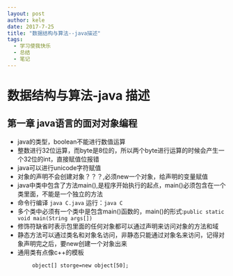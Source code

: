 ```yaml
---
layout: post
author: kele
date: 2017-7-25
title: "数据结构与算法--java描述"
tags:
  - 学习使我快乐
  - 总结
  - 笔记
---
```

# 数据结构与算法-java 描述
## 第一章 java语言的面对对象编程
* java的类型，boolean不能进行数值运算
* 整数进行32位运算，而byte是8位的，所以两个byte进行运算的时候会产生一个32位的int，直接赋值位报错
* java可以进行unicode字符赋值      
* 对象的声明不会创建对象？？？,必须new一个对象，给声明的变量赋值  
* java中类中包含了方法main(),是程序开始执行的起点，main()必须包含在一个类里面，不能是一个独立的方法
* 命令行编译 `java C.java`   运行：`java C`
* 多个类中必须有一个类中是包含main()函数的，main()的形式:`public static void main(String args[])`
* 修饰符缺省时表示包里面的任何对象都可以通过声明来访问对象的方法和域  
* 静态方法可以通过类名和对象名访问，非静态只能通过对象名来访问，记得对象声明完之后，要new创建一个对象出来
* 通用类有点像c++的模板
```class GenClass{
		object[] storge=new object[50];

